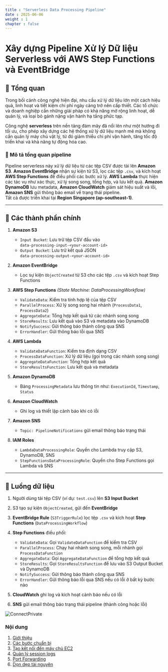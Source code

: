 ```yaml
---
title : "Serverless Data Processing Pipeline"
date : 2025-06-06 
weight : 1 
chapter : false
---
```

# Xây dựng Pipeline Xử lý Dữ liệu Serverless với AWS Step Functions và EventBridge

## 📌 Tổng quan

Trong bối cảnh công nghệ hiện đại, nhu cầu xử lý dữ liệu lớn một cách hiệu quả, linh hoạt và tiết kiệm chi phí ngày càng trở nên cấp thiết. Các tổ chức và doanh nghiệp cần những giải pháp có khả năng mở rộng linh hoạt, dễ quản lý, và loại bỏ gánh nặng vận hành hạ tầng phức tạp.

Công nghệ **serverless** trên nền tảng đám mây đã nổi lên như một hướng đi tối ưu, cho phép xây dựng các hệ thống xử lý dữ liệu mạnh mẽ mà không cần quản lý máy chủ vật lý, từ đó giảm thiểu chi phí vận hành, tăng tốc độ triển khai và khả năng tự động hóa cao.

### 🧩 Mô tả tổng quan pipeline

Pipeline serverless này xử lý dữ liệu từ các tệp CSV được tải lên **Amazon S3**. **Amazon EventBridge** nhận sự kiện từ S3, lọc các tệp `.csv`, và kích hoạt **AWS Step Functions** để điều phối các bước xử lý. **AWS Lambda** thực hiện các tác vụ như xác thực, xử lý song song, tổng hợp, và lưu kết quả. **Amazon DynamoDB** lưu metadata, **Amazon CloudWatch** giám sát hiệu suất và lỗi, **Amazon SNS** gửi thông báo email về trạng thái pipeline.  
Tất cả được triển khai tại **Region Singapore (ap-southeast-1)**.

---

## 🧱 Các thành phần chính

1. **Amazon S3**  
   - `Input Bucket`: Lưu trữ tệp CSV đầu vào  
     `data-processing-input-<your-account-id>`  
   - `Output Bucket`: Lưu trữ kết quả JSON  
     `data-processing-output-<your-account-id>`

2. **Amazon EventBridge**  
   - Lọc sự kiện `ObjectCreated` từ S3 cho các tệp `.csv` và kích hoạt Step Functions

3. **AWS Step Functions** *(State Machine: DataProcessingWorkflow)*  
   - `ValidateData`: Kiểm tra tính hợp lệ của tệp CSV  
   - `ParallelProcess`: Xử lý song song hai nhánh (`ProcessData1`, `ProcessData2`)  
   - `AggregateData`: Tổng hợp kết quả từ các nhánh song song  
   - `StoreResults`: Lưu kết quả vào S3 và metadata vào DynamoDB  
   - `NotifySuccess`: Gửi thông báo thành công qua SNS  
   - `ErrorHandler`: Gửi thông báo lỗi qua SNS

4. **AWS Lambda**  
   - `ValidateDataFunction`: Kiểm tra định dạng CSV  
   - `ProcessDataFunction`: Xử lý dữ liệu (gọi trong các nhánh song song)  
   - `AggregateDataFunction`: Tổng hợp kết quả  
   - `StoreResultsFunction`: Lưu kết quả và metadata

5. **Amazon DynamoDB**  
   - Bảng `ProcessingMetadata` lưu thông tin như: `ExecutionId`, `Timestamp`, `Status`

6. **Amazon CloudWatch**  
   - Ghi log và thiết lập cảnh báo khi có lỗi

7. **Amazon SNS**  
   - `Topic: PipelineNotifications` gửi email thông báo trạng thái

8. **IAM Roles**  
   - `LambdaDataProcessingRole`: Quyền cho Lambda truy cập S3, DynamoDB, SNS  
   - `StepFunctionsDataProcessingRole`: Quyền cho Step Functions gọi Lambda và SNS

---

## 🔁 Luồng dữ liệu

1. Người dùng tải tệp CSV (ví dụ: `test.csv`) lên **S3 Input Bucket**
2. S3 tạo sự kiện `ObjectCreated`, gửi đến **EventBridge**
3. **EventBridge Rule** (`S3TriggerRule`) lọc tệp `.csv` và kích hoạt **Step Functions** (`DataProcessingWorkflow`)
4. **Step Functions** điều phối:
   - `ValidateData`: Gọi `ValidateDataFunction` để kiểm tra CSV
   - `ParallelProcess`: Chạy hai nhánh song song, mỗi nhánh gọi `ProcessDataFunction`
   - `AggregateData`: Gọi `AggregateDataFunction` để tổng hợp kết quả
   - `StoreResults`: Gọi `StoreResultsFunction` để lưu vào S3 Output Bucket và DynamoDB
   - `NotifySuccess`: Gửi thông báo thành công qua SNS
   - `ErrorHandler`: Gửi thông báo lỗi qua SNS nếu có lỗi ở bất kỳ bước nào

5. **CloudWatch** ghi log và kích hoạt cảnh báo nếu có lỗi
6. **SNS** gửi email thông báo trạng thái pipeline (thành công hoặc lỗi)

![ConnectPrivate](/ws_FCJ_HoangNam/images/SoDo.drawio.png) 

### Nội dung

 1. [Giới thiệu](1-introduce/)
 2. [Các bước chuẩn bị](2-Prerequiste/)
 3. [Tạo kết nối đến máy chủ EC2](3-Accessibilitytoinstance/)
 4. [Quản lý session logs](4-s3log/)
 5. [Port Forwarding](5-Portfwd/)
 6. [Dọn dẹp tài nguyên](6-cleanup/)
